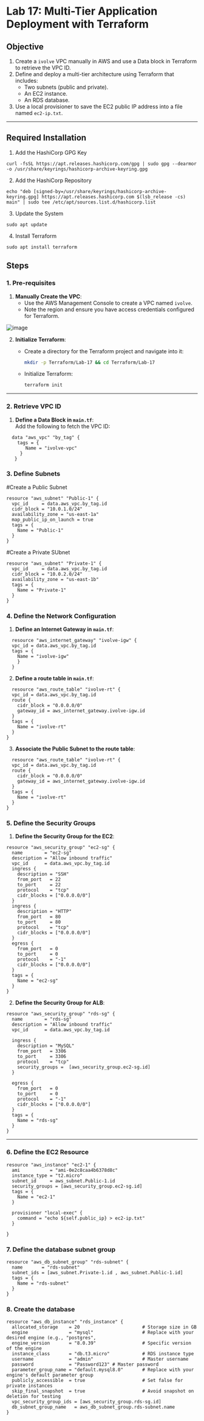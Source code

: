 
# Lab 17: Multi-Tier Application Deployment with Terraform  

## Objective  
1. Create a `ivolve` VPC manually in AWS and use a Data block in Terraform to retrieve the VPC ID.  
2. Define and deploy a multi-tier architecture using Terraform that includes:  
   - Two subnets (public and private).  
   - An EC2 instance.  
   - An RDS database.  
3. Use a local provisioner to save the EC2 public IP address into a file named `ec2-ip.txt`.  

---
## Required Installation 

1. Add the HashiCorp GPG Key
   
```
curl -fsSL https://apt.releases.hashicorp.com/gpg | sudo gpg --dearmor -o /usr/share/keyrings/hashicorp-archive-keyring.gpg
```

2. Add the HashiCorp Repository

```
echo "deb [signed-by=/usr/share/keyrings/hashicorp-archive-keyring.gpg] https://apt.releases.hashicorp.com $(lsb_release -cs) main" | sudo tee /etc/apt/sources.list.d/hashicorp.list
```

3. Update the System

```
sudo apt update
```

4. Install Terraform

```
sudo apt install terraform
```

## Steps  

### 1. Pre-requisites  

1. **Manually Create the VPC**:  
   - Use the AWS Management Console to create a VPC named `ivolve`.  
   - Note the region and ensure you have access credentials configured for Terraform.  

  ![image](https://github.com/user-attachments/assets/631bae5c-d12b-49b2-a25b-aafd694de29d)

2. **Initialize Terraform**:  
   - Create a directory for the Terraform project and navigate into it:
     
     ```bash
     mkdir -p Terraform/Lab-17 && cd Terraform/Lab-17
     ```  

   - Initialize Terraform:  
     ```bash
     terraform init
     ```  

---

### 2. Retrieve VPC ID

1. **Define a Data Block in `main.tf`**:  
   Add the following to fetch the VPC ID:  

 ```
   data "aws_vpc" "by_tag" {
     tags = {
        Name = "ivolve-vpc"
      }
    }
 ```
### 3. Define Subnets

#Create a Public Subnet

```
resource "aws_subnet" "Public-1" {
  vpc_id     = data.aws_vpc.by_tag.id
  cidr_block = "10.0.1.0/24"
  availability_zone = "us-east-1a"
  map_public_ip_on_launch = true
  tags = {
    Name = "Public-1"
  }
}
```

#Create a Private SUbnet

```
resource "aws_subnet" "Private-1" {
  vpc_id     = data.aws_vpc.by_tag.id
  cidr_block = "10.0.2.0/24"
  availability_zone = "us-east-1b"
  tags = {
    Name = "Private-1"
  }
}
```
### 4. Define the Network Configuration

1. **Define an Internet Gateway in `main.tf`**:

```
  resource "aws_internet_gateway" "ivolve-igw" {
  vpc_id = data.aws_vpc.by_tag.id
  tags = {
    Name = "ivolve-igw"
    }
  }
```
2. **Define a route table in `main.tf`**:

```
  resource "aws_route_table" "ivolve-rt" {
  vpc_id = data.aws_vpc.by_tag.id
  route {
    cidr_block = "0.0.0.0/0"
    gateway_id = aws_internet_gateway.ivolve-igw.id
  }
  tags = {
    Name = "ivolve-rt"
  }
}
```


3. **Associate the Public Subnet to the route table**:

```
  resource "aws_route_table" "ivolve-rt" {
  vpc_id = data.aws_vpc.by_tag.id
  route {
    cidr_block = "0.0.0.0/0"
    gateway_id = aws_internet_gateway.ivolve-igw.id
  }
  tags = {
    Name = "ivolve-rt"
  }
}
```
### 5. Define the Security Groups

1. **Define the Security Group for the EC2**:

```
resource "aws_security_group" "ec2-sg" {
  name        = "ec2-sg"
  description = "Allow inbound traffic"
  vpc_id      = data.aws_vpc.by_tag.id
  ingress {
    description = "SSH"
    from_port   = 22
    to_port     = 22
    protocol    = "tcp"
    cidr_blocks = ["0.0.0.0/0"]
  }
  ingress {
    description = "HTTP"
    from_port   = 80
    to_port     = 80
    protocol    = "tcp"
    cidr_blocks = ["0.0.0.0/0"]
  }
  egress {
    from_port   = 0
    to_port     = 0
    protocol    = "-1"
    cidr_blocks = ["0.0.0.0/0"]
  }
  tags = {
    Name = "ec2-sg"
  }
}

```

2. **Define the Security Group for ALB**:

```
resource "aws_security_group" "rds-sg" {
  name        = "rds-sg"
  description = "Allow inbound traffic"
  vpc_id      = data.aws_vpc.by_tag.id

  ingress {
    description = "MySQL"
    from_port   = 3306
    to_port     = 3306
    protocol    = "tcp"
    security_groups =  [aws_security_group.ec2-sg.id]
  }

  egress {
    from_port   = 0
    to_port     = 0
    protocol    = "-1"
    cidr_blocks = ["0.0.0.0/0"]
  }
  tags = {
    Name = "rds-sg"
  }
}
```
---

### 6. Define the EC2 Resource 

```
resource "aws_instance" "ec2-1" {
  ami           = "ami-0e2c8caa4b6378d8c"
  instance_type = "t2.micro"
  subnet_id     = aws_subnet.Public-1.id
  security_groups = [aws_security_group.ec2-sg.id]
  tags = {
    Name = "ec2-1"
  }

  provisioner "local-exec" {
    command = "echo ${self.public_ip} > ec2-ip.txt"
  }

}
```

### 7. Define the database subnet group

```
resource "aws_db_subnet_group" "rds-subnet" {
  name       = "rds-subnet"
  subnet_ids = [aws_subnet.Private-1.id , aws_subnet.Public-1.id]
  tags = {
    Name = "rds-subnet"
  }
}
```

### 8. Create the database

```
resource "aws_db_instance" "rds_instance" {
  allocated_storage    = 20                       # Storage size in GB
  engine               = "mysql"                  # Replace with your desired engine (e.g., "postgres",
  engine_version       = "8.0.39"                 # Specific version of the engine
  instance_class       = "db.t3.micro"            # RDS instance type
  username             = "admin"                  # Master username
  password             = "Password123" # Master password
  parameter_group_name = "default.mysql8.0"       # Replace with your engine's default parameter group
  publicly_accessible  = true                     # Set false for private instances
  skip_final_snapshot  = true                     # Avoid snapshot on deletion for testing
  vpc_security_group_ids = [aws_security_group.rds-sg.id]
  db_subnet_group_name   = aws_db_subnet_group.rds-subnet.name
}

```

